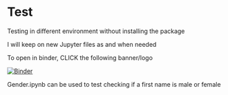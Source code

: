# Test
Testing in different environment without installing the package

I will keep on new Jupyter files as and when needed

To open in binder, CLICK the following banner/logo


[![Binder](https://mybinder.org/badge_logo.svg)](https://mybinder.org/v2/gh/bibekbhatta/Test/HEAD)

Gender.ipynb can be used to test checking if a first name is male or female
